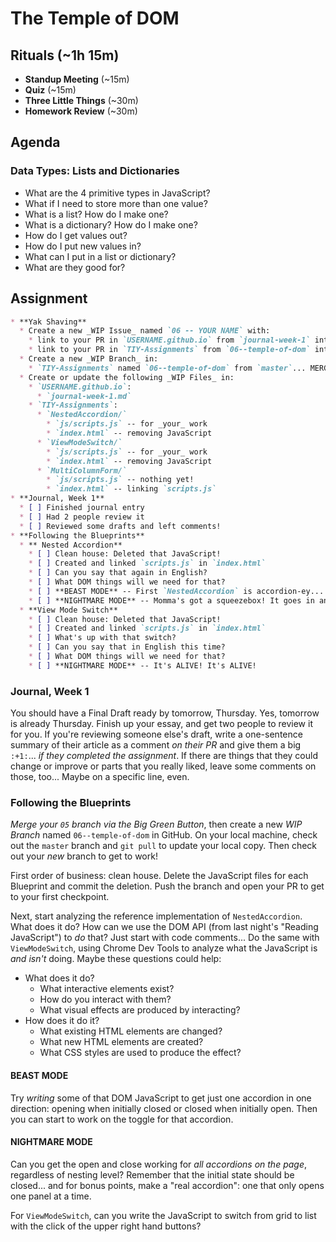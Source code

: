 # The Temple of DOM

## Rituals (~1h 15m)

* **Standup Meeting** (~15m)
* **Quiz** (~15m)
* **Three Little Things** (~30m)
* **Homework Review** (~30m)

## Agenda

### Data Types: Lists and Dictionaries

* What are the 4 primitive types in JavaScript?
* What if I need to store more than one value?
* What is a list? How do I make one?
* What is a dictionary? How do I make one?
* How do I get values out?
* How do I put new values in?
* What can I put in a list or dictionary?
* What are they good for?

## Assignment

```markdown
* **Yak Shaving**
  * Create a new _WIP Issue_ named `06 -- YOUR NAME` with:
    * link to your PR in `USERNAME.github.io` from `journal-week-1` into `master`
    * link to your PR in `TIY-Assignments` from `06--temple-of-dom` into `master`
  * Create a new _WIP Branch_ in:
    * `TIY-Assignments` named `06--temple-of-dom` from `master`... MERGE YOUR 05 PR FIRST!
  * Create or update the following _WIP Files_ in:
    * `USERNAME.github.io`:
      * `journal-week-1.md`
    * `TIY-Assignments`:
      * `NestedAccordion/`
        * `js/scripts.js` -- for _your_ work
        * `index.html` -- removing JavaScript
      * `ViewModeSwitch/`
        * `js/scripts.js` -- for _your_ work
        * `index.html` -- removing JavaScript
      * `MultiColumnForm/`
        * `js/scripts.js` -- nothing yet!
        * `index.html` -- linking `scripts.js`
* **Journal, Week 1**
  * [ ] Finished journal entry
  * [ ] Had 2 people review it
  * [ ] Reviewed some drafts and left comments!
* **Following the Blueprints**
  * ** Nested Accordion**
    * [ ] Clean house: Deleted that JavaScript!
    * [ ] Created and linked `scripts.js` in `index.html`
    * [ ] Can you say that again in English?
    * [ ] What DOM things will we need for that?
    * [ ] **BEAST MODE** -- First `NestedAccordion` is accordion-ey...
    * [ ] **NIGHTMARE MODE** -- Momma's got a squeezebox! It goes in and out...
  * **View Mode Switch**
    * [ ] Clean house: Deleted that JavaScript!
    * [ ] Created and linked `scripts.js` in `index.html`
    * [ ] What's up with that switch?
    * [ ] Can you say that in English this time?
    * [ ] What DOM things will we need for that?
    * [ ] **NIGHTMARE MODE** -- It's ALIVE! It's ALIVE!
```

### Journal, Week 1

You should have a Final Draft ready by tomorrow, Thursday. Yes, tomorrow is already Thursday. Finish up your essay, and get two people to review it for you. If you're reviewing someone else's draft, write a one-sentence summary of their article as a comment _on their PR_ and give them a big `:+1:`... _if they completed the assignment_. If there are things that they could change or improve or parts that you really liked, leave some comments on those, too... Maybe on a specific line, even. 

### Following the Blueprints

_Merge your `05` branch via the Big Green Button_, then create a new _WIP Branch_ named `06--temple-of-dom` in GitHub. On your local machine, check out the `master` branch and `git pull` to update your local copy. Then check out your _new_ branch to get to work!

First order of business: clean house. Delete the JavaScript files for each Blueprint and commit the deletion. Push the branch and open your PR to get to your first checkpoint.

Next, start analyzing the reference implementation of `NestedAccordion`. What does it do? How can we use the DOM API (from last night's "Reading JavaScript") to _do_ that? Just start with code comments... Do the same with `ViewModeSwitch`, using Chrome Dev Tools to analyze what the JavaScript is _and isn't_ doing. Maybe these questions could help:

* What does it do?
  * What interactive elements exist?
  * How do you interact with them?
  * What visual effects are produced by interacting?
* How does it do it?
  * What existing HTML elements are changed?
  * What new HTML elements are created?
  * What CSS styles are used to produce the effect?

#### BEAST MODE

Try _writing_ some of that DOM JavaScript to get just one accordion in one direction: opening when initially closed or closed when initially open. Then you can start to work on the toggle for that accordion. 


#### NIGHTMARE MODE

Can you get the open and close working for _all accordions on the page_, regardless of nesting level? Remember that the initial state should be closed... and for bonus points, make a "real accordion": one that only opens one panel at a time.

For `ViewModeSwitch`, can you write the JavaScript to switch from grid to list with the click of the upper right hand buttons? 
